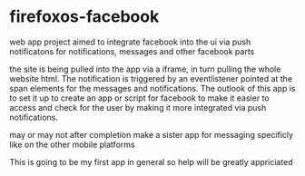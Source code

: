 # firefoxos-facebook
web app project aimed to integrate facebook into the ui via push notificatons for notifications, messages and other facebook parts

the site is being pulled into the app via a iframe, in turn pulling the whole website html. The notification is triggered by an eventlistener pointed at the span elements for the messages and notifications.
The outlook of this app is to set it up to create an app or script for facebook to make it easier to access and check for the user by making it more integrated via push notifications.

may or may not after completion make a sister app for messaging specificly like on the other mobile platforms

This is going to be my first app in general so help will be greatly appriciated

